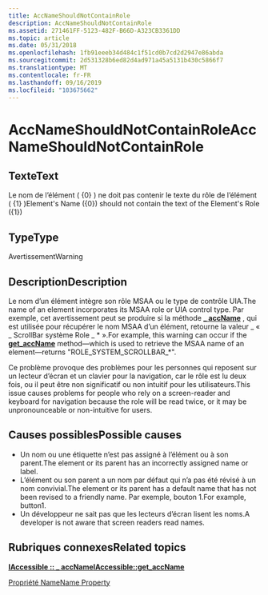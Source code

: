 ```yaml
---
title: AccNameShouldNotContainRole
description: AccNameShouldNotContainRole
ms.assetid: 271461FF-5123-482F-B66D-A323CB3361DD
ms.topic: article
ms.date: 05/31/2018
ms.openlocfilehash: 1fb91eeeb34d484c1f51cd0b7cd2d2947e86abda
ms.sourcegitcommit: 2d531328b6ed82d4ad971a45a5131b430c5866f7
ms.translationtype: MT
ms.contentlocale: fr-FR
ms.lasthandoff: 09/16/2019
ms.locfileid: "103675662"
---
```

# <a name="accnameshouldnotcontainrole"></a><span data-ttu-id="a2d70-103">AccNameShouldNotContainRole</span><span class="sxs-lookup"><span data-stu-id="a2d70-103">AccNameShouldNotContainRole</span></span>

## <a name="text"></a><span data-ttu-id="a2d70-104">Texte</span><span class="sxs-lookup"><span data-stu-id="a2d70-104">Text</span></span>

<span data-ttu-id="a2d70-105">Le nom de l’élément ( {0} ) ne doit pas contenir le texte du rôle de l’élément ( {1} )</span><span class="sxs-lookup"><span data-stu-id="a2d70-105">Element's Name ({0}) should not contain the text of the Element's Role ({1})</span></span>

## <a name="type"></a><span data-ttu-id="a2d70-106">Type</span><span class="sxs-lookup"><span data-stu-id="a2d70-106">Type</span></span>

<span data-ttu-id="a2d70-107">Avertissement</span><span class="sxs-lookup"><span data-stu-id="a2d70-107">Warning</span></span>

## <a name="description"></a><span data-ttu-id="a2d70-108">Description</span><span class="sxs-lookup"><span data-stu-id="a2d70-108">Description</span></span>

<span data-ttu-id="a2d70-109">Le nom d’un élément intègre son rôle MSAA ou le type de contrôle UIA.</span><span class="sxs-lookup"><span data-stu-id="a2d70-109">The name of an element incorporates its MSAA role or UIA control type.</span></span> <span data-ttu-id="a2d70-110">Par exemple, cet avertissement peut se produire si la méthode [**\_ accName**](/windows/desktop/api/Oleacc/nf-oleacc-iaccessible-get_accname) , qui est utilisée pour récupérer le nom MSAA d’un élément, retourne la valeur \_ « \_ ScrollBar système Role \_ \* ».</span><span class="sxs-lookup"><span data-stu-id="a2d70-110">For example, this warning can occur if the [**get\_accName**](/windows/desktop/api/Oleacc/nf-oleacc-iaccessible-get_accname) method—which is used to retrieve the MSAA name of an element—returns "ROLE\_SYSTEM\_SCROLLBAR\_\*".</span></span>

<span data-ttu-id="a2d70-111">Ce problème provoque des problèmes pour les personnes qui reposent sur un lecteur d’écran et un clavier pour la navigation, car le rôle est lu deux fois, ou il peut être non significatif ou non intuitif pour les utilisateurs.</span><span class="sxs-lookup"><span data-stu-id="a2d70-111">This issue causes problems for people who rely on a screen-reader and keyboard for navigation because the role will be read twice, or it may be unpronounceable or non-intuitive for users.</span></span>

## <a name="possible-causes"></a><span data-ttu-id="a2d70-112">Causes possibles</span><span class="sxs-lookup"><span data-stu-id="a2d70-112">Possible causes</span></span>

-   <span data-ttu-id="a2d70-113">Un nom ou une étiquette n’est pas assigné à l’élément ou à son parent.</span><span class="sxs-lookup"><span data-stu-id="a2d70-113">The element or its parent has an incorrectly assigned name or label.</span></span>
-   <span data-ttu-id="a2d70-114">L’élément ou son parent a un nom par défaut qui n’a pas été révisé à un nom convivial.</span><span class="sxs-lookup"><span data-stu-id="a2d70-114">The element or its parent has a default name that has not been revised to a friendly name.</span></span> <span data-ttu-id="a2d70-115">Par exemple, bouton 1.</span><span class="sxs-lookup"><span data-stu-id="a2d70-115">For example, button1.</span></span>
-   <span data-ttu-id="a2d70-116">Un développeur ne sait pas que les lecteurs d’écran lisent les noms.</span><span class="sxs-lookup"><span data-stu-id="a2d70-116">A developer is not aware that screen readers read names.</span></span>

## <a name="related-topics"></a><span data-ttu-id="a2d70-117">Rubriques connexes</span><span class="sxs-lookup"><span data-stu-id="a2d70-117">Related topics</span></span>

<dl> <dt>

[<span data-ttu-id="a2d70-118">**IAccessible :: \_ accName**</span><span class="sxs-lookup"><span data-stu-id="a2d70-118">**IAccessible::get\_accName**</span></span>](/windows/desktop/api/Oleacc/nf-oleacc-iaccessible-get_accname)
</dt> <dt>

[<span data-ttu-id="a2d70-119">Propriété Name</span><span class="sxs-lookup"><span data-stu-id="a2d70-119">Name Property</span></span>](name-property.md)
</dt> </dl>

 

 




